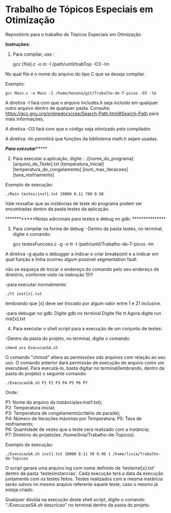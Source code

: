# Trabalho de Tópicos Especiais em Otimização
Repositório para o trabalho de Tópicos Especiais em Otimização

**Instruções:**

1) Para compilar, use : 

	gcc [file].c -o m -I /path/until/trabTop -O3 -lm

No qual file é o nome do arquivo do tipo C que se deseja compilar.	

Exemplo:

	gcc Main.c -o Main -I /home/hosana/git/Trabalho-de-T-picos -O3 -lm

A diretiva -I fará com que o arquivo includes.h seja incluido em qualquer outro arquivo dentro de qualquer pasta.
Consulte: 
https://gcc.gnu.org/onlinedocs/cpp/Search-Path.html#Search-Path 
para mais informações.

A diretiva -O3 fará com que o código seja otimizado pelo compilador.

A diretiva -lm permitirá que funções da bibliotema math.h sejam usadas.



***************************Para executar********************************

2) Para executar a aplicação, digite :
./[nome_do_programa] [arquivo_de_Teste].txt [temperatura_Inicial] [temperatura_de_congelamento] [num_max_iteracoes] [taxa_resfriamento]

Exemplo de execução:

	./Main testes/inst1.txt 10000 0.11 700 0.98 

Vale ressaltar que as instâncias de teste do programa podem ser encontradas dentro da pasta testes da aplicação.


************Notas adicionais para testes e debug no gdb: ***************

3) Para compilar na forma de debug:
-Dentro da pasta testes, no terminal, digite o comando:
	
	gcc testesFuncoes.c -g -o tt -I /path/until/Trabalho-de-T-picos -lm

A diretiva -g ajuda o debugger a indicar e criar breakpoint e a indicar em qual função e linha ocorreu algum possível segmentation fault.

não se esqueça de trocar o endereço do comando pelo seu endereço de diretório, conforme visto na instrução 1)!!!

-para executar normalmente:

	./tt inst[x].txt

lembrando que [x] deve ser trocado por algum valor entre 1 e 21 inclusive.

-para debugar no gdb:
	Digite gdb no terminal
	Digite  file tt
	Agora digite run inst[x].txt

4) Para executar o shell script para a execução de um conjunto de testes:

-Dentro da pasta do projeto, no terminal, digite o comando:

	chmod a+x ExecucaoSA.sh

O comando "chmod" altera as permissões ods arquivos com relação ao seu uso. O comando anterior dará permissão de execução do arquivo como um executável. Para executá-lo, basta digitar no terminal(lembrando, dentro da pasta do projeto) o seguinte comando:

	./ExecucaoSA.sh P1 P2 P3 P4 P5 P6 P7
Onde:

P1: Nome do arquivo da instância(ex:inst1.txt);								       	   
P2: Temperatura inicial;					
P3: Temperatura de congelamento(critério de parada);					
P4: Número de Iterações máximas por Temperatura;
P5: Taxa de resfriamento;  					   
P6: Quantidade de vezes que o teste será realizado com a instância;					     
P7: Diretório do projeto(ex: /home/livia/Trabalho-de-Topicos).

Exemplo de execução:

	./ExecucaoSA.sh inst1.txt 10000 0.11 50 0.98 1 /home/livia/Trabalho-de-Topicos

O script gerará uma arquivo log com nome definido de 'testeinst[x].txt' dentro da pasta 'testesInstancias'. Cada execução terá a data da execução juntamente com os testes feitos. Testes realizados com a mesma instância serão salvos no mesmo arquivo referente àquele teste, caso o mesmo já esteja criado.

Qualquer dúvida na execução deste shell script, digite o comando "./ExecucaoSA.sh descricao" no terminal dentro da pasta do projeto.
